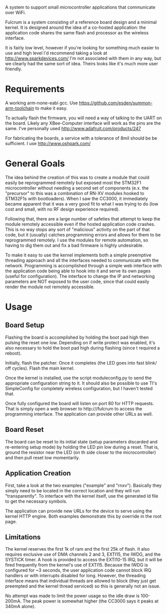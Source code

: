 A system to support small microcontroller applications that communicate over
WiFi.

Fulcrum is a system consisting of a reference board design and a minimal kernel.
It is designed around the idea of a co-hosted application: the application code
shares the same flash and processor as the wireless interface.

It is fairly low level, however if you're looking for something much easier
to use and high level I'd recommend taking a look at 
http://www.sparkdevices.com/  I'm not associated with them in any way, but we
clearly had the same sort of idea.  Theirs looks like it's much more user
friendly.


Requirements
============

A working arm-none-eabi gcc.  Use https://github.com/esden/summon-arm-toolchain
to make it easy.

To actually flash the firmware, you will need a way of talking to the UART
on the board.  Likely any XBee-Computer interface will work as the pins are
the same.  I've personally used http://www.adafruit.com/products/247

For fabricating the boards, a service with a tolerance of 8mil should be be
sufficient.  I use http://www.oshpark.com/


General Goals
=============

The idea behind the creation of this was to create a module that could easily
be reprogrammed remotely but exposed most the STM32F1 microcontroller without
needing a second set of components (e.x. the "precursor" to this was a 
combination of RN-XV modules hooked to STM32F1s with bootloaders).  When
I saw the CC3000, it immediately became apparent that it was a very good fit
to what I was trying to do (low cost and small, with no RF design experience
required).

Following that, there are a large number of safeties that attempt to keep
the module remotely accessible even if the hosted application code crashes. 
This is no way stops any sort of "malicious" activity on the part of that
code, but it (usually) catches programming errors and allows for them to be
reprogrammed remotely.  I use the modules for remote automation, so having
to dig them out and fix a bad firmware is highly undesirable.

To make it easy to use the kernel implements both a simple preemptive threading
approach and all the interfaces needed to communicate with the network. 
Programming is accomplished through a simple web interface with the application
code being able to hook into it and serve its own pages (useful for
configuration).  The interface to change the IP and networking parameters are
NOT exposed to the user code, since that could easily render the module
not remotely accessible.

Usage
=====

Board Setup
-----------

Flashing the board is accomplished by holding the boot pad high then pulsing
the reset one low.  Depending on if write protect was enabled, it's also 
necessary to hold the boot pad high during flashing (since t required a reboot).

Initially, flash the patcher.  Once it completes (the LED goes into fast blink/
off cycles).  Flash the main kernel.

Once the kernel is installed, use the script moduleconfig.py to send the
appropriate configuration string to it.  It should also be possible to use
TI's SimpleConfig for completely wireless configuration, but I haven't
tested that.

Once fully configured the board will listen on port 80 for HTTP requests.
That is simply open a web browser to http://<IP>/fulcrum to access the 
programming interface.  The application can provide other URLs as well.

Board Reset 
-----------

The board can be reset to its initial state (setup parameters discarded and
re-entering setup mode) by holding the LED pin low during a reset.  That is,
ground the resistor near the LED (on th side closer to the microcontroller)
and then pull reset low momentarily.

Application Creation
--------------------

First, take a look at the two examples ("example" and "rnxv").  Basically 
they simply need to be located in the correct location and they will run
"transparently".  To interface with the kernel itself, use the generated
ld file to get the necessary symbols.

The application can provide new URLs for the device to serve using the kernel
HTTP engine.  Both examples demonstrate this by override in the root page.

Limitations
-----------

The kernel reserves the first 1k of ram and the first 25k of flash.  It also
requires exclusive use of DMA channels 2 and 3, EXTI15, the IWDG, and the 
SYSTICK timer.  A hook is provided to access the EXTI10-15 IRQ, but it will be 
fired frequently from the kernel's use of EXTI15.  Because the IWDG is 
configured for ~3 seconds, the user application code cannot block IRQ handlers
or with interrupts disabled for long.  However, the threading interface means
that individual threads are allowed to block (they just get preempted and the
kernel thread serviced) so this is generally not an issue.

No attempt was made to limit the power usage so the idle draw is 100-200mA.
The peak power is somewhat higher (the CC3000 says it peaks at 340mA alone).
